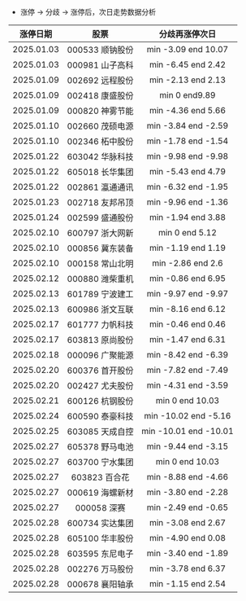 - 涨停 -> 分歧 -> 涨停后，次日走势数据分析

|  涨停日期  |       股票       |    分歧再涨停次日    |
| :--------: | :--------------: | :-------------------: |
| 2025.01.03 | 000533 顺钠股份 |  min -3.09 end 10.07  |
| 2025.01.03 | 000981 山子高科 |  min -6.45 end 2.42  |
| 2025.01.09 | 002692 远程股份 |  min -2.13 end 2.13  |
| 2025.01.09 | 002418 康盛股份 |     min 0 end9.89     |
| 2025.01.09 | 000820 神雾节能 |  min -4.36 end 5.66  |
| 2025.01.10 | 002660 茂硕电源 |  min -3.84 end -2.59  |
| 2025.01.10 | 002346 柘中股份 |  min -1.78 end -1.54  |
| 2025.01.22 | 603042 华脉科技 |  min -9.98 end -9.98  |
| 2025.01.22 | 605018 长华集团 |  min -5.43 end 4.79  |
| 2025.01.22 | 002861 瀛通通讯 |  min -6.32 end -1.95  |
| 2025.01.23 | 002718 友邦吊顶 |  min -9.96 end -1.36  |
| 2025.01.24 | 002599 盛通股份 |  min -1.94 end 3.88  |
| 2025.02.10 | 600797 浙大网新 |    min 0 end 5.12    |
| 2025.02.10 | 000856 冀东装备 |  min -1.19 end 1.19  |
| 2025.02.10 | 000158 常山北明 |   min -2.86 end 2.6   |
| 2025.02.12 | 000880 潍柴重机 |  min -0.86 end 6.95  |
| 2025.02.13 | 601789 宁波建工 |  min -9.97 end -9.97  |
| 2025.02.13 | 600986 浙文互联 |  min -8.16 end 6.12  |
| 2025.02.17 | 601777 力帆科技 |  min -0.46 end 0.46  |
| 2025.02.17 | 603813 原尚股份 |  min -1.47 end 6.31  |
| 2025.02.18 | 000096 广聚能源 |  min -8.42 end -6.39  |
| 2025.02.20 | 600376 首开股份 |  min -7.82 end -7.49  |
| 2025.02.20 | 002427 尤夫股份 |  min -4.31 end -3.59  |
| 2025.02.21 | 600126 杭钢股份 |    min 0 end 10.03    |
| 2025.02.24 | 600590 泰豪科技 | min -10.02 end -5.16 |
| 2025.02.25 | 603085 天成自控 | min -10.01 end -10.01 |
| 2025.02.27 | 605378 野马电池 |  min -9.44 end -3.15  |
| 2025.02.27 | 603700 宁水集团 |    min 0 end 10.03    |
| 2025.02.27 |  603823 百合花  |  min -8.88 end -4.66  |
| 2025.02.27 | 000619 海螺新材 |  min -3.80 end -2.28  |
| 2025.02.27 |   000058 深赛   |  min -2.49 end -0.65  |
| 2025.02.28 | 600734 实达集团 |  min -3.08 end 2.67  |
| 2025.02.28 | 605100 华丰股份 |  min -4.90 end 0.08  |
| 2025.02.28 | 603595 东尼电子 |  min -3.40 end -1.89  |
| 2025.02.28 | 002276 万马股份 |  min -3.78 end 6.37  |
| 2025.02.28 | 000678 襄阳轴承 |  min -1.15 end 2.54  |
